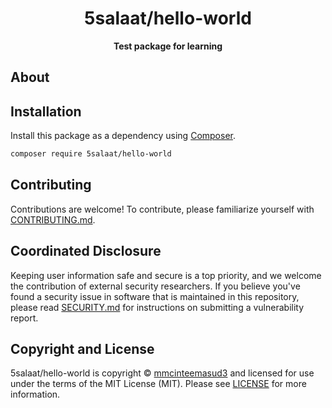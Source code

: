 <h1 align="center">5salaat/hello-world</h1>

<p align="center">
    <strong>Test package for learning</strong>
</p>

<!--
TODO: Make sure the following URLs are correct and working for your project.
      Then, remove these comments to display the badges, giving users a quick
      overview of your package.

<p align="center">
    <a href="https://github.com/5salaat/hello-world"><img src="https://img.shields.io/badge/source-5salaat/hello--world-blue.svg?style=flat-square" alt="Source Code"></a>
    <a href="https://packagist.org/packages/5salaat/hello-world"><img src="https://img.shields.io/packagist/v/5salaat/hello-world.svg?style=flat-square&label=release" alt="Download Package"></a>
    <a href="https://php.net"><img src="https://img.shields.io/packagist/php-v/5salaat/hello-world.svg?style=flat-square&colorB=%238892BF" alt="PHP Programming Language"></a>
    <a href="https://github.com/5salaat/hello-world/blob/main/LICENSE"><img src="https://img.shields.io/packagist/l/5salaat/hello-world.svg?style=flat-square&colorB=darkcyan" alt="Read License"></a>
    <a href="https://github.com/5salaat/hello-world/actions/workflows/continuous-integration.yml"><img src="https://img.shields.io/github/actions/workflow/status/5salaat/hello-world/continuous-integration.yml?branch=main&style=flat-square&logo=github" alt="Build Status"></a>
    <a href="https://codecov.io/gh/5salaat/hello-world"><img src="https://img.shields.io/codecov/c/gh/5salaat/hello-world?label=codecov&logo=codecov&style=flat-square" alt="Codecov Code Coverage"></a>
    <a href="https://shepherd.dev/github/5salaat/hello-world"><img src="https://img.shields.io/endpoint?style=flat-square&url=https%3A%2F%2Fshepherd.dev%2Fgithub%2F5salaat%2Fhello-world%2Fcoverage" alt="Psalm Type Coverage"></a>
</p>
-->


## About

<!--
TODO: Use this space to provide more details about your package. Try to be
      concise. This is the introduction to your package. Let others know what
      your package does and how it can help them build applications.
-->




## Installation

Install this package as a dependency using [Composer](https://getcomposer.org).

``` bash
composer require 5salaat/hello-world
```

<!--
## Usage

Provide a brief description or short example of how to use this library.
If you need to provide more detailed examples, use the `docs/` directory
and provide a link here to the documentation.

``` php
use Salaat\Hello\World\Example;

$example = new Example();
echo $example->greet('fellow human');
```
-->


## Contributing

Contributions are welcome! To contribute, please familiarize yourself with
[CONTRIBUTING.md](CONTRIBUTING.md).

## Coordinated Disclosure

Keeping user information safe and secure is a top priority, and we welcome the
contribution of external security researchers. If you believe you've found a
security issue in software that is maintained in this repository, please read
[SECURITY.md](SECURITY.md) for instructions on submitting a vulnerability report.






## Copyright and License

5salaat/hello-world is copyright © [mmcinteemasud3](mailto:mcinteemasud@yahoo.com)
and licensed for use under the terms of the
MIT License (MIT). Please see [LICENSE](LICENSE) for more information.


